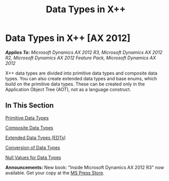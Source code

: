 ﻿---
title: Data Types in X++
TOCTitle: Data Types in X++
ms:assetid: abc313b9-88e0-41c4-bf2a-bd5f5157ce02
ms:mtpsurl: https://msdn.microsoft.com/en-us/library/Aa853792(v=AX.60)
ms:contentKeyID: 35249648
ms.date: 05/18/2015
mtps_version: v=AX.60
---

# Data Types in X++ [AX 2012]


_**Applies To:** Microsoft Dynamics AX 2012 R3, Microsoft Dynamics AX 2012 R2, Microsoft Dynamics AX 2012 Feature Pack, Microsoft Dynamics AX 2012_

X++ data types are divided into primitive data types and composite data types. You can also create extended data types and base enums, which build on the primitive data types. These can be created only in the Application Object Tree (AOT), not as a language construct.

## In This Section

[Primitive Data Types](primitive-data-types.md)

[Composite Data Types](composite-data-types.md)

[Extended Data Types (EDTs)](extended-data-types-edts.md)

[Conversion of Data Types](conversion-of-data-types.md)

[Null Values for Data Types](null-values-for-data-types.md)

  
**Announcements:** New book: "Inside Microsoft Dynamics AX 2012 R3" now available. Get your copy at the [MS Press Store](https://www.microsoftpressstore.com/store/inside-microsoft-dynamics-ax-2012-r3-9780735685109).

